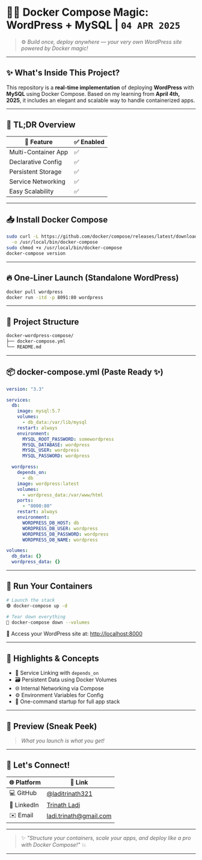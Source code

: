 # 🐳💥 Docker Compose Magic: WordPress + MySQL | `04 APR 2025`

> ⚙️ *Build once, deploy anywhere — your very own WordPress site powered by Docker magic!*



---

## ✨ What's Inside This Project?

This repository is a **real-time implementation** of deploying **WordPress** with **MySQL** using Docker Compose. Based on my learning from **April 4th, 2025**, it includes an elegant and scalable way to handle containerized apps.

---

## 🧠 TL;DR Overview

| 🔧 Feature          | ✅ Enabled |
| ------------------- | --------- |
| Multi-Container App | ✅         |
| Declarative Config  | ✅         |
| Persistent Storage  | ✅         |
| Service Networking  | ✅         |
| Easy Scalability    | ✅         |

---

## 📥 Install Docker Compose

```bash
sudo curl -L https://github.com/docker/compose/releases/latest/download/docker-compose-$(uname -s)-$(uname -m) \
  -o /usr/local/bin/docker-compose
sudo chmod +x /usr/local/bin/docker-compose
docker-compose version
```

---

## 🔥 One-Liner Launch (Standalone WordPress)

```bash
docker pull wordpress
docker run -itd -p 8091:80 wordpress
```

---

## 📂 Project Structure

```bash
docker-wordpress-compose/
├── docker-compose.yml
└── README.md
```

---

## 📦 docker-compose.yml (Paste Ready ✨)

```yaml
version: "3.3"

services:
  db:
    image: mysql:5.7
    volumes:
      - db_data:/var/lib/mysql
    restart: always
    environment:
      MYSQL_ROOT_PASSWORD: somewordpress
      MYSQL_DATABASE: wordpress
      MYSQL_USER: wordpress
      MYSQL_PASSWORD: wordpress

  wordpress:
    depends_on:
      - db
    image: wordpress:latest
    volumes:
      - wordpress_data:/var/www/html
    ports:
      - "8000:80"
    restart: always
    environment:
      WORDPRESS_DB_HOST: db
      WORDPRESS_DB_USER: wordpress
      WORDPRESS_DB_PASSWORD: wordpress
      WORDPRESS_DB_NAME: wordpress

volumes:
  db_data: {}
  wordpress_data: {}
```

---

## 🚀 Run Your Containers

```bash
# Launch the stack
🟢 docker-compose up -d

# Tear down everything
🔴 docker-compose down --volumes
```

📍 Access your WordPress site at: [http://localhost:8000](http://localhost:8000)

---

## 🎯 Highlights & Concepts

- 🧱 Service Linking with `depends_on`
- 🗃️ Persistent Data using Docker Volumes
- 🌐 Internal Networking via Compose
- ⚙️ Environment Variables for Config
- 🚀 One-command startup for full app stack

---

## 📸 Preview (Sneak Peek)

> *What you launch is what you get!*



---

## 🤝 Let's Connect!

| 🌐 Platform | 🔗 Link                                                         |
| ----------- | --------------------------------------------------------------- |
| 💻 GitHub   | [@laditrinath321](https://github.com/laditrinath321)            |
| 🔗 LinkedIn | [Trinath Ladi](https://www.linkedin.com/in/trinath-l-2a5720113) |
| ✉️ Email    | [ladi.trinath@gmail.com](mailto\:ladi.trinath@gmail.com)        |

---

> ✨ *"Structure your containers, scale your apps, and deploy like a pro with Docker Compose!"* 💥

---

